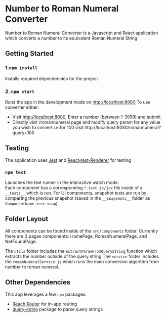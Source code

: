 # Number to Roman Numeral Converter

Number to Roman Numeral Converter is a Javascript and React application which converts a number to its equivalent Roman Numeral String

## Getting Started

### 1.`npm install`
Installs required dependencies for the project
### 2. `npm start`
Runs the app in the development mode on [http://localhost:8080](http://localhost:8080) 
To use converter either:
- Visit [http://localhost:8080](http://localhost:8080), Enter a number (between 1-3999) and submit
- Directly visit /romannumeral page and modify query param for any value you wish to convert i.e.for 100 visit http://localhost:8080/romannumeral?query=100 

## Testing
The application uses [Jest](https://jestjs.io/)  and [React-test-Renderer](https://www.npmjs.com/package/react-test-renderer) for testing

### `npm test`
Launches the test runner in the interactive watch mode.\
Each component has a corresponding `*.test.js/jsx` file inside of a `__tests__` which is run. For UI components, snapshot tests are run by comparing the previous snapshot (saved in the `__snapshots__` folder as `ComponentName.test.snap`).


## Folder Layout

All components can be found inside of the `src/components` folder. Currently there are 3 pages components: HomePage, RomanNumeralPage, and NotFoundPage. 

The `utils` folder includes the `extractParamFromQueryString` function which extracts the number outside of the query string
The `service` folder includes the `romanNumeralService.js` which runs the main conversion algorithm from number to roman numeral.

## Other Dependencies 
This app leverages a few `npm` packages: 
- [Reach Router](https://reach.tech/router/) for in-app routing 
- [query-string](https://www.npmjs.com/package/query-string) package to parse query strings